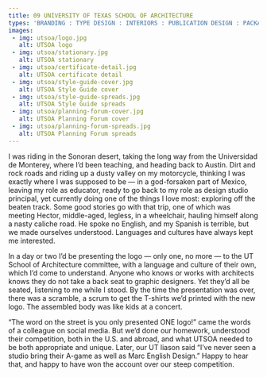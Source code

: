 ```yaml
---
title: 09 UNIVERSITY OF TEXAS SCHOOL OF ARCHITECTURE
types: 'BRANDING : TYPE DESIGN : INTERIORS : PUBLICATION DESIGN : PACKAGING : WEB'
images:
 - img: utsoa/logo.jpg
   alt: UTSOA logo
 - img: utsoa/stationary.jpg
   alt: UTSOA stationary
 - img: utsoa/certificate-detail.jpg
   alt: UTSOA certificate detail
 - img: utsoa/style-guide-cover.jpg
   alt: UTSOA Style Guide cover
 - img: utsoa/style-guide-spreads.jpg
   alt: UTSOA Style Guide spreads
 - img: utsoa/planning-forum-cover.jpg
   alt: UTSOA Planning Forum cover
 - img: utsoa/planning-forum-spreads.jpg
   alt: UTSOA Planning Forum spreads
---
```


I was riding in the Sonoran desert, taking the long way from the Universidad de Monterey, where I’d been teaching, and heading back to Austin. Dirt and rock roads and riding up a dusty valley on my motorcycle, thinking I was exactly where I was supposed to be — in a god-forsaken part of Mexico, leaving my role as educator, ready to go back to my role as design studio principal, yet currently doing one of the things I love most: exploring off the beaten track. Some good stories go with that trip, one of which was meeting Hector, middle-aged, legless, in a wheelchair, hauling himself along a nasty caliche road. He spoke no English, and my Spanish is terrible, but we made ourselves understood. Languages and cultures have always kept me interested.

In a day or two I’d be presenting the logo — only one, no more — to the UT School of Architecture committee, with a language and culture of their own, which I’d come to understand.  Anyone who knows or works with architects knows they do not take a back seat to graphic designers. Yet they’d all be seated, listening to me while I stood. By the time the presentation was over, there was a scramble, a scrum to get the T-shirts we’d printed with the new logo. The assembled body was like kids at a concert.

“The word on the street is you only presented ONE logo!” came the words of a colleague on social media. But we’d done our homework, understood their competition, both in the U.S. and abroad, and what UTSOA needed to be both appropriate and unique. Later, our UT liason said “I’ve never seen a studio bring their A-game as well as Marc English Design.” Happy to hear that, and happy to have won the account over our steep competition.
